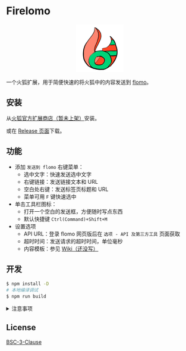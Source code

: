# Firelomo

<p align="center">
  <img src="https://raw.githubusercontent.com/7sDream/firelomo/master/icons/firelomo-128.png" alt="firelomo log"/>
</p>

一个火狐扩展，用于简便快速的将火狐中的内容发送到 [flomo]。

## 安装

从[火狐官方扩展商店（暂未上架）][AMO-page]安装。

或在 [Release 页面][release-page]下载。

## 功能

- 添加 `发送到 flomo` 右键菜单：
  - 选中文字：快速发送选中文字
  - 右键链接：发送链接文本和 URL
  - 空白处右键：发送标签页标题和 URL
  - 菜单可用 `F` 键快速选中
- 单击工具栏图标：
  - 打开一个空白的发送框，方便随时写点东西
  - 默认快捷键 `Ctrl(Command)+Shift+M`
- 设置选项
  - API URL：登录 flomo 网页版后在 `选项 - API 及第三方工具` 页面获取
  - 超时时间：发送请求的超时时间，单位毫秒
  - 内容模板：参见 [Wiki（还没写）][wiki]

## 开发

```bash
$ npm install -D
# 本地编译调试
$ npm run build
```

<details>
<summary>注意事项</summary>

- Import `ts` 文件时需要把后缀改成 `js`，因为编译后只剩 ts，同理 HTML 里引用脚本也要使用 `js` 后缀。
- 使用绝对路径引用源码文件时，需要改用 `/dist/` 目录而不是 `src` 目录
- 新增 Background script 需要通过在 `background.html` 增加 `script` 标签完成。[原因](https://discourse.mozilla.org/t/using-es6-modules-in-background-scripts/29911)
- Content Script 必须放在 `src/content` 或其子文件夹内，这里面的 `ts` 文件在编译后会再使用 `browserify` 编译，之后才能正常注入到页面中。

</details>

## License

[BSC-3-Clause][license]

[flomo]: https://flomoapp.com/
[AMO-page]: https://addons.mozilla.org/zh-CN/firefox/addon/firelomo
[release-page]: https://github.com/7sDream/firelomo/releases/latest
[wiki]: https://github.com/7sDream/firelomo/wiki/template
[license]: https://github.com/7sDream/firelomo/blob/master/LICENSE
